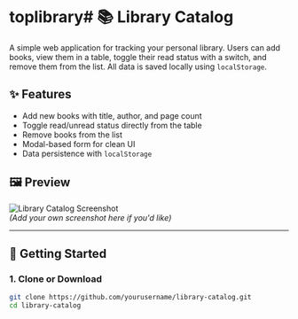 # toplibrary# 📚 Library Catalog

A simple web application for tracking your personal library. Users can add books, view them in a table, toggle their read status with a switch, and remove them from the list. All data is saved locally using `localStorage`.

## ✨ Features

- Add new books with title, author, and page count
- Toggle read/unread status directly from the table
- Remove books from the list
- Modal-based form for clean UI
- Data persistence with `localStorage`

## 🖼️ Preview

![Library Catalog Screenshot](screenshot.png)  
*(Add your own screenshot here if you'd like)*

---

## 🚀 Getting Started

### 1. Clone or Download

```bash
git clone https://github.com/yourusername/library-catalog.git
cd library-catalog
